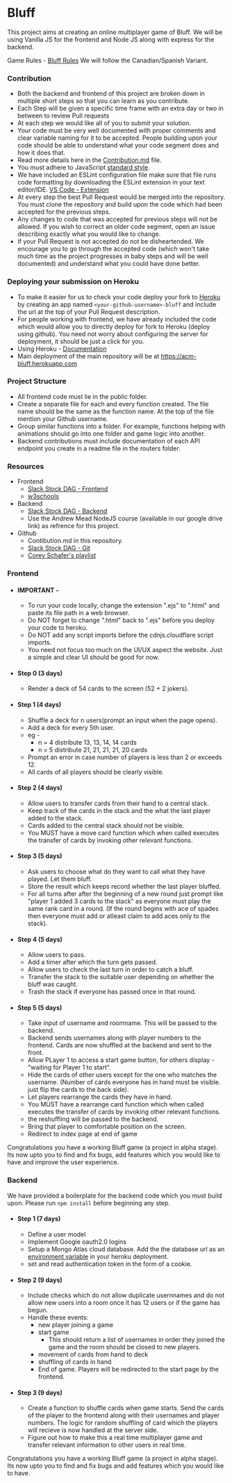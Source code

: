 # Bluff
This project aims at creating an online multiplayer game of Bluff. We will be using Vanilla JS for the frontend and Node JS along with express for the backend.

Game Rules - [Bluff Rules](https://en.wikipedia.org/wiki/Cheat_(game)) We will follow the Canadian/Spanish Variant.

### Contribution 
- Both the backend and frontend of this project are broken down in multiple short steps so that you can learn as you contribute.
- Each Step will be given a specific time frame with an extra day or two in between to review Pull requests
- At each step we would like all of you to submit your solution.
- Your code must be very well documented with proper comments and clear variable naming for it to be accepted. People building upon your code should be able to understand what your code segment does and how it does that.
- Read more details here in the [Contribution.md](https://github.com/pratham1002/bluff/blob/master/Contribution.md) file.
- You must adhere to JavaScript [standard style](https://standardjs.com/rules.html).
- We have included an ESLint configuration file make sure that file runs code formatting by downloading the ESLint extension in your text editor/IDE. [VS Code - Extension](https://marketplace.visualstudio.com/items?itemName=dbaeumer.vscode-eslint)
- At every step the best Pull Request would be merged into the repository. You must clone the repository and build upon the code which had been accepted for the previous steps.
- Any changes to code that was accepted for previous steps will not be allowed. If you wish to correct an older code segment, open an issue describing exactly what you would like to change.
- If your Pull Request is not accepted do not be disheartended. We encourage you to go through the accepted code (which won't take much time as the project progresses in baby steps and will be well documented) and understand what you could have done better.

### Deploying your submission on Heroku
  - To make it easier for us to check your code deploy your fork to [Heroku](www.heroku.com) by creating an app named `<your-github-username>-bluff` and include the url at the top of your Pull Request description.
  - For people working with frontend, we have already included the code which would allow you to directly deploy for fork to Heroku (deploy using github). You need not worry about configuring the server for deployment, it should be just a click for you.
  - Using Heroku - [Documentation](https://devcenter.heroku.com/articles/github-integration#:~:text=Heroku%20integrates%20with%20GitHub%20to,to%20the%20specified%20GitHub%20repo)
  - Main deployment of the main repository will be at https://acm-bluff.herokuapp.com

### Project Structure
- All frontend code must lie in the public folder.
- Create a separate file for each and every function created. The file name should be the same as the function name. At the top of the file mention your Github username.
- Group similar functions into a folder. For example, functions helping with animations should go into one folder and game logic into another.
- Backend contributions must include documentation of each API endpoint you create in a readme file in the routers folder.

### Resources
- Frontend 
  - [Slack Stock DAG - Frontend](https://github.com/bitsacm/Slack-Stock-DAG/blob/master/frontend.md)
  - [w3schools](https://www.w3schools.com/)
- Backend 
  - [Slack Stock DAG - Backend](https://github.com/bitsacm/Slack-Stock-DAG/blob/master/backend.md)
  - Use the Andrew Mead NodeJS course (available in our google drive link) as refrence for this project.
- Github 
  - Contibution.md in this repository.
  - [Slack Stock DAG - Git](https://github.com/bitsacm/Slack-Stock-DAG/blob/master/open_source.md)
  - [Corey Schafer's playlist](https://www.youtube.com/playlist?list=PL-osiE80TeTuRUfjRe54Eea17-YfnOOAx)
  
### Frontend
- #### IMPORTANT - 
  - To run your code locally, change the extension ".ejs" to ".html" and paste its file path in a web browser.
  - Do NOT forget to change ".html" back to ".ejs" before you deploy your code to heroku.
  - Do NOT add any script imports before the cdnjs.cloudflare script imports. 
  - You need not focus too much on the UI/UX aspect the website. Just a simple and clear UI should be good for now.
- #### Step 0 (3 days)
  - Render a deck of 54 cards to the screen (52 + 2 jokers).
  
- #### Step 1 (4 days)
  - Shuffle a deck for n users(prompt an input when the page opens).
  - Add a deck for every 5th user.
  - eg - 
    - n = 4 distribute 13, 13, 14, 14 cards
    - n = 5 distribute 21, 21, 21, 21, 20 cards
  - Prompt an error in case number of players is less than 2 or exceeds 12.
  - All cards of all players should be clearly visible.
  
- #### Step 2 (4 days)
  - Allow users to transfer cards from their hand to a central stack. 
  - Keep track of the cards in the stack and the what the last player added to the stack.
  - Cards added to the central stack should not be visible.
  - You MUST have a move card function which when called executes the transfer of cards by invoking other relevant functions.

- #### Step 3 (5 days)
  - Ask users to choose what do they want to call what they have played. Let them bluff.
  - Store the result which keeps record whether the last player bluffed.
  - For all turns after after the beginning of a new round just prompt like "player 1 added 3 cards to the stack" as everyone must play the same rank card in a round. (If the round begins with ace of spades then everyone must add or atleast claim to add aces only to the stack).
  
- #### Step 4 (5 days)
  - Allow users to pass. 
  - Add a timer after which the turn gets passed.
  - Allow users to check the last turn in order to catch a bluff.
  - Transfer the stack to the suitable user depending on whether the bluff was caught.
  - Trash the stack if everyone has passed once in that round.
 
- #### Step 5 (5 days)
  - Take input of username and roomname. This will be passed to the backend.
  - Backend sends usernames along with player numbers to the frontend. Cards are now shuffled at the backend and sent to the front.
  - Allow PLayer 1 to access a start game button, for others display - "waiting for Player 1 to start".
  - Hide the cards of other users except for the one who matches the username. (Number of cards everyone has in hand must be visible. just flip the cards to the back side).
  - Let players rearrange the cards they have in hand.
  - You MUST have a rearrange card function which when called executes the transfer of cards by invoking other relevant functions.
  - the reshuffling will be passed to the backend.
  - Bring that player to comfortable position on the screen.
  - Redirect to index page at end of game
  
Congratulations you have a working Bluff game (a project in alpha stage). Its now upto you to find and fix bugs, add features which you would like to have and improve the user experience.
  
### Backend
We have provided a boilerplate for the backend code which you must build upon. Please run `npm install` before beginning any step.
- #### Step 1 (7 days)
  - Define a user model
  - Implement Google oauth2.0 logins
  - Setup a Mongo Atlas cloud database. Add the the database url as an [environment variable](https://devcenter.heroku.com/articles/config-vars) in your heroku deployment. 
  - set and read authentication token in the form of a cookie.
- #### Step 2 (9 days)
  - Include checks which do not allow duplicate usernnames and do not allow new users into a room once it has 12 users or if the game has begun.
  - Handle these events:
    - new player joining a game
    - start game
      - This should return a list of usernames in order they joined the game and the room should be closed to new players.
    - movement of cards from hand to deck
    - shuffling of cards in hand
    - End of game. Players will be redirected to the start page by the frontend.
    
 - #### Step 3 (9 days)
    - Create a function to shuffle cards when game starts. Send the cards of the player to the frontend along with their usernames and player numbers. The logic for random shuffling of card which the players will recieve is now handled at the server side.
    - Figure out how to make this a real time multiplayer game and transfer relevant information to other users in real time.
  
Congratulations you have a working Bluff game (a project in alpha stage). Its now upto you to find and fix bugs and add features which you would like to have.
